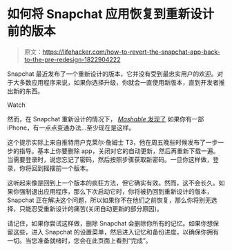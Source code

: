 # 如何将 Snapchat 应用恢复到重新设计前的版本

> 原文：<https://lifehacker.com/how-to-revert-the-snapchat-app-back-to-the-pre-redesign-1822904222>

Snapchat 最近发布了一个重新设计的版本，它并没有受到最忠实用户的欢迎。对于大多数应用程序来说，如果你选择升级，你就会一直使用新版本，直到开发者推出新的东西。

Watch

然而，在 Snapchat 重新设计的情况下， [*Mashable* 发现了](https://mashable.com/2018/02/10/snapchat-old-version-switch-utility/#SZtQj5dK.mq3) 如果你有一部 iPhone，有一点点变通办法…至少现在是这样。

这个提示实际上来自推特用户克莱尔·詹姆士 T3，他在周五晚些时候发布了一步一步的指导。基本上你要删除 app，关闭对它的自动更新，然后再重新下载一遍。当需要登录时，说您忘记了密码，然后按照步骤获取新密码。一旦你这样做，登录，你将回到摇摆前一个版本。

这听起来像是回到上一个版本的疯狂方法，但它确实有效。然而，这不会长久。如果你强制退出应用程序，那么下次启动它时，你将被扔回到重新设计的版本，Snapchat 正在解决这个问题，所以如果你不在他们之前恢复，那么你将别无选择，只能忍受重新设计的痛苦(关闭自动更新的部分原因)。

请记住，如果你尝试这样做，删除 Snapchat 会删除你所有的记忆。如果你想保留这些，进入 Snapchat 的设置菜单，然后进入记忆和备份进度，以确保你拥有一切。当您准备就绪时，您会在此页面上看到“完成”。
